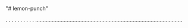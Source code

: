 "# lemon-punch"

.
.
.
.
.
.
.
.
.
.
..................................................................................................